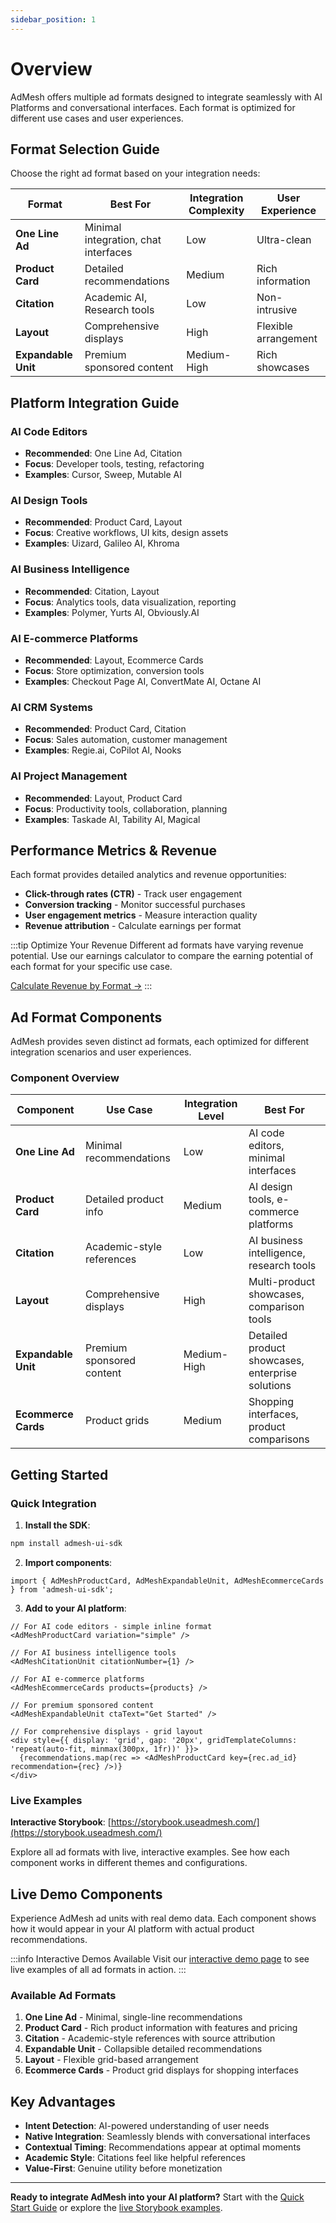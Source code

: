 ```yaml
---
sidebar_position: 1
---
```


# Overview

AdMesh offers multiple ad formats designed to integrate seamlessly with AI Platforms and conversational interfaces. Each format is optimized for different use cases and user experiences.

## Format Selection Guide

Choose the right ad format based on your integration needs:

| Format | Best For | Integration Complexity | User Experience |
|--------|----------|----------------------|------------------|
| **One Line Ad** | Minimal integration, chat interfaces | Low | Ultra-clean |
| **Product Card** | Detailed recommendations | Medium | Rich information |
| **Citation** | Academic AI, Research tools | Low | Non-intrusive |
| **Layout** | Comprehensive displays | High | Flexible arrangement |
| **Expandable Unit** | Premium sponsored content | Medium-High | Rich showcases |

## Platform Integration Guide

### AI Code Editors
- **Recommended**: One Line Ad, Citation
- **Focus**: Developer tools, testing, refactoring
- **Examples**: Cursor, Sweep, Mutable AI

### AI Design Tools
- **Recommended**: Product Card, Layout
- **Focus**: Creative workflows, UI kits, design assets
- **Examples**: Uizard, Galileo AI, Khroma

### AI Business Intelligence
- **Recommended**: Citation, Layout
- **Focus**: Analytics tools, data visualization, reporting
- **Examples**: Polymer, Yurts AI, Obviously.AI

### AI E-commerce Platforms
- **Recommended**: Layout, Ecommerce Cards
- **Focus**: Store optimization, conversion tools
- **Examples**: Checkout Page AI, ConvertMate AI, Octane AI

### AI CRM Systems
- **Recommended**: Product Card, Citation
- **Focus**: Sales automation, customer management
- **Examples**: Regie.ai, CoPilot AI, Nooks

### AI Project Management
- **Recommended**: Layout, Product Card
- **Focus**: Productivity tools, collaboration, planning
- **Examples**: Taskade AI, Tability AI, Magical

## Performance Metrics & Revenue

Each format provides detailed analytics and revenue opportunities:
- **Click-through rates (CTR)** - Track user engagement
- **Conversion tracking** - Monitor successful purchases
- **User engagement metrics** - Measure interaction quality
- **Revenue attribution** - Calculate earnings per format

:::tip Optimize Your Revenue
Different ad formats have varying revenue potential. Use our earnings calculator to compare the earning potential of each format for your specific use case.

[Calculate Revenue by Format →](https://useadmesh.com/dashboard/earnings)
:::

## Ad Format Components

AdMesh provides seven distinct ad formats, each optimized for different integration scenarios and user experiences.

### Component Overview

| Component | Use Case | Integration Level | Best For |
|-----------|----------|------------------|----------|
| **One Line Ad** | Minimal recommendations | Low | AI code editors, minimal interfaces |
| **Product Card** | Detailed product info | Medium | AI design tools, e-commerce platforms |
| **Citation** | Academic-style references | Low | AI business intelligence, research tools |
| **Layout** | Comprehensive displays | High | Multi-product showcases, comparison tools |
| **Expandable Unit** | Premium sponsored content | Medium-High | Detailed product showcases, enterprise solutions |
| **Ecommerce Cards** | Product grids | Medium | Shopping interfaces, product comparisons |



## Getting Started

### Quick Integration

1. **Install the SDK**:
```bash
npm install admesh-ui-sdk
```

2. **Import components**:
```tsx
import { AdMeshProductCard, AdMeshExpandableUnit, AdMeshEcommerceCards } from 'admesh-ui-sdk';
```

3. **Add to your AI platform**:
```tsx
// For AI code editors - simple inline format
<AdMeshProductCard variation="simple" />

// For AI business intelligence tools
<AdMeshCitationUnit citationNumber={1} />

// For AI e-commerce platforms
<AdMeshEcommerceCards products={products} />

// For premium sponsored content
<AdMeshExpandableUnit ctaText="Get Started" />

// For comprehensive displays - grid layout
<div style={{ display: 'grid', gap: '20px', gridTemplateColumns: 'repeat(auto-fit, minmax(300px, 1fr))' }}>
  {recommendations.map(rec => <AdMeshProductCard key={rec.ad_id} recommendation={rec} />)}
</div>
```

### Live Examples

**Interactive Storybook**: [https://storybook.useadmesh.com/](https://storybook.useadmesh.com/)

Explore all ad formats with live, interactive examples. See how each component works in different themes and configurations.

## Live Demo Components

Experience AdMesh ad units with real demo data. Each component shows how it would appear in your AI platform with actual product recommendations.

:::info Interactive Demos Available
Visit our [interactive demo page](https://useadmesh.com/demo) to see live examples of all ad formats in action.
:::

### Available Ad Formats

1. **One Line Ad** - Minimal, single-line recommendations
2. **Product Card** - Rich product information with features and pricing
3. **Citation** - Academic-style references with source attribution
4. **Expandable Unit** - Collapsible detailed recommendations
5. **Layout** - Flexible grid-based arrangement
6. **Ecommerce Cards** - Product grid displays for shopping interfaces

## Key Advantages

- **Intent Detection**: AI-powered understanding of user needs
- **Native Integration**: Seamlessly blends with conversational interfaces
- **Contextual Timing**: Recommendations appear at optimal moments
- **Academic Style**: Citations feel like helpful references
- **Value-First**: Genuine utility before monetization

---

**Ready to integrate AdMesh into your AI platform?** Start with the [Quick Start Guide](/getting-started/quick-start) or explore the [live Storybook examples](https://storybook.useadmesh.com/).
